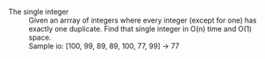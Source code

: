<a name="singleint"></a>
<dl>
  <dt>The single integer</dt>
  <dd>Given an arrray of integers where every integer (except for one) has exactly one duplicate. 
    Find that single integer in O(n) time and O(1) space. 
  </dd>
  <dd>
    Sample io: [100, 99, 89, 89, 100, 77, 99] -> 77 
  </dd>
</dl>
